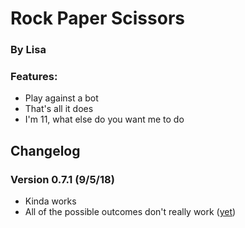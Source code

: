 # Rock Paper Scissors
### By Lisa



### Features:

* Play against a bot
* That's all it does
* I'm 11, what else do you want me to do


## Changelog

### Version 0.7.1 (9/5/18)
* Kinda works
* All of the possible outcomes don't really work (<span style="text-decoration:underline">yet</span>)

